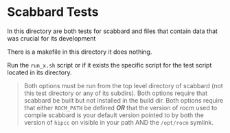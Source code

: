   Scabbard Tests
==================

In this directory are both tests for scabbard and files that contain data that was crucial for its development

There is a makefile in this directory it does nothing.

Run the `run_x.sh` script or if it exists the specific script for the test script located in its directory. 
> Both options must be run from the top level directory of scabbard 
>  (not this test directory or any of its subdirs).
> Both options require that scabbard be built but not installed in the build dir.
> Both options require that either `ROCM_PATH` be defined 
>  ***OR*** that the version of rocm used to compile scabbard is your default version pointed to by both 
>  the version of `hipcc` on visible in your path AND the `/opt/rocm` symlink. 
